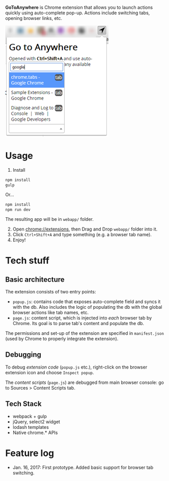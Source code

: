 **GoToAnywhere** is Chrome extension that allows you to launch actions quickly using auto-complete pop-up. Actions include switching tabs, opening browser links, etc.

![screenshot](https://github.com/roman-spiridonov/gotoanywhere-ext/blob/develop/example/screen.png?raw=true "Screeshot")

# Usage
1. Install 
```
npm install
gulp
```
Or...
```
npm install
npm run dev
```

The resulting app will be in `webapp/` folder.

2. Open <chrome://extensions>, then Drag and Drop `webapp/` folder into it.
3. Click `Ctrl+Shift+A` and type something (e.g. a browser tab name).
4. Enjoy!

# Tech stuff
## Basic architecture
The extension consists of two entry points:
* `popup.js`: contains code that exposes auto-complete field and syncs it with the db. Also includes the logic of populating the db with the 
global browser actions like tab names, etc. 
* `page.js`: content script, which is injected into _each_ browser tab by Chrome. Its goal is to parse tab's content and populate the db.

The permissions and set-up of the extension are specified in `manifest.json` (used by Chrome to properly integrate the extension).

## Debugging
To debug _extension code_ (`popup.js` etc.), right-click on the browser extension icon and choose `Inspect popup`.

The _content scripts_ (`page.js`) are debugged from main browser console: go to Sources > Content Scripts tab.  

## Tech Stack
* webpack + gulp
* jQuery, select2 widget
* lodash templates
* Native chrome.* APIs

# Feature log
* Jan. 16, 2017: First prototype. Added basic support for browser tab switching.